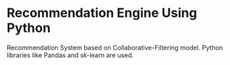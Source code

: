 # Recommendation Engine Using Python 
Recommendation System based on Collaborative-Filtering model. Python libraries like Pandas and sk-learn are used. 
